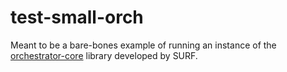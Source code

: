 # test-small-orch

Meant to be a bare-bones example of running an instance of the [orchestrator-core][1]
library developed by SURF.

[1]: https://github.com/workflow-orchestrator/orchestrator-core
